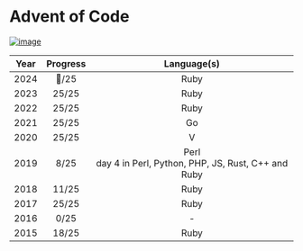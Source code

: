 # Advent of Code

<a href="http://www.adventofcode.com" target="_blank"> ![image](https://github.com/user-attachments/assets/3aeb954d-9dda-437d-90fa-e5abf4e9a68d) </a>

|  Year  |  Progress   |  Language(s)  |
|:------:|:-----------:|:-------------:|
|  2024  |    🚧/25    | Ruby          |
|  2023  |    25/25    | Ruby          |
|  2022  |    25/25    | Ruby          |
|  2021  |    25/25    | Go            |
|  2020  |    25/25    | V             |
|  2019  |     8/25    | Perl <br> day 4 in Perl, Python, PHP, JS, Rust, C++ and Ruby |
|  2018  |    11/25    | Ruby          |
|  2017  |    25/25    | Ruby          |
|  2016  |     0/25    | -             |
|  2015  |    18/25    | Ruby          |



